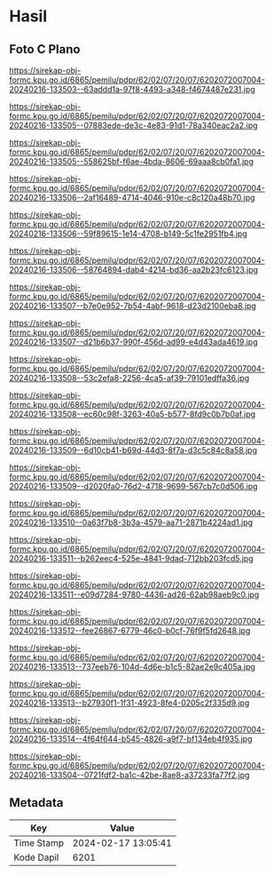 # Hasil

## Foto C Plano

https://sirekap-obj-formc.kpu.go.id/6865/pemilu/pdpr/62/02/07/20/07/6202072007004-20240216-133503--63addd1a-97f8-4493-a348-f4674487e231.jpg

https://sirekap-obj-formc.kpu.go.id/6865/pemilu/pdpr/62/02/07/20/07/6202072007004-20240216-133505--07883ede-de3c-4e83-91d1-78a340eac2a2.jpg

https://sirekap-obj-formc.kpu.go.id/6865/pemilu/pdpr/62/02/07/20/07/6202072007004-20240216-133505--558625bf-f6ae-4bda-8606-69aaa8cb0fa1.jpg

https://sirekap-obj-formc.kpu.go.id/6865/pemilu/pdpr/62/02/07/20/07/6202072007004-20240216-133506--2af16489-4714-4046-910e-c8c120a48b70.jpg

https://sirekap-obj-formc.kpu.go.id/6865/pemilu/pdpr/62/02/07/20/07/6202072007004-20240216-133506--59f89615-1e14-4708-b149-5c1fe2951fb4.jpg

https://sirekap-obj-formc.kpu.go.id/6865/pemilu/pdpr/62/02/07/20/07/6202072007004-20240216-133506--58764894-dab4-4214-bd36-aa2b23fc6123.jpg

https://sirekap-obj-formc.kpu.go.id/6865/pemilu/pdpr/62/02/07/20/07/6202072007004-20240216-133507--b7e0e952-7b54-4abf-9618-d23d2100eba8.jpg

https://sirekap-obj-formc.kpu.go.id/6865/pemilu/pdpr/62/02/07/20/07/6202072007004-20240216-133507--d21b6b37-990f-456d-ad99-e4d43ada4619.jpg

https://sirekap-obj-formc.kpu.go.id/6865/pemilu/pdpr/62/02/07/20/07/6202072007004-20240216-133508--53c2efa8-2256-4ca5-af39-79101edffa36.jpg

https://sirekap-obj-formc.kpu.go.id/6865/pemilu/pdpr/62/02/07/20/07/6202072007004-20240216-133508--ec60c98f-3263-40a5-b577-8fd9c0b7b0af.jpg

https://sirekap-obj-formc.kpu.go.id/6865/pemilu/pdpr/62/02/07/20/07/6202072007004-20240216-133509--6d10cb41-b69d-44d3-8f7a-d3c5c84c8a58.jpg

https://sirekap-obj-formc.kpu.go.id/6865/pemilu/pdpr/62/02/07/20/07/6202072007004-20240216-133509--d2020fa0-76d2-4718-9699-567cb7c0d506.jpg

https://sirekap-obj-formc.kpu.go.id/6865/pemilu/pdpr/62/02/07/20/07/6202072007004-20240216-133510--0a63f7b8-3b3a-4579-aa71-2871b4224ad1.jpg

https://sirekap-obj-formc.kpu.go.id/6865/pemilu/pdpr/62/02/07/20/07/6202072007004-20240216-133511--b262eec4-525e-4841-9dad-712bb203fcd5.jpg

https://sirekap-obj-formc.kpu.go.id/6865/pemilu/pdpr/62/02/07/20/07/6202072007004-20240216-133511--e09d7284-9780-4436-ad26-62ab98aeb9c0.jpg

https://sirekap-obj-formc.kpu.go.id/6865/pemilu/pdpr/62/02/07/20/07/6202072007004-20240216-133512--fee26867-6779-46c0-b0cf-76f9f5fd2648.jpg

https://sirekap-obj-formc.kpu.go.id/6865/pemilu/pdpr/62/02/07/20/07/6202072007004-20240216-133513--737eeb76-104d-4d6e-b1c5-82ae2e9c405a.jpg

https://sirekap-obj-formc.kpu.go.id/6865/pemilu/pdpr/62/02/07/20/07/6202072007004-20240216-133513--b27930f1-1f31-4923-8fe4-0205c2f335d9.jpg

https://sirekap-obj-formc.kpu.go.id/6865/pemilu/pdpr/62/02/07/20/07/6202072007004-20240216-133514--4f64f644-b545-4826-a9f7-bf134eb4f935.jpg

https://sirekap-obj-formc.kpu.go.id/6865/pemilu/pdpr/62/02/07/20/07/6202072007004-20240216-133504--0721fdf2-ba1c-42be-8ae8-a37233fa77f2.jpg


## Metadata

| Key        | Value               |
| ---------- | ------------------- |
| Time Stamp | 2024-02-17 13:05:41 |
| Kode Dapil | 6201                |



